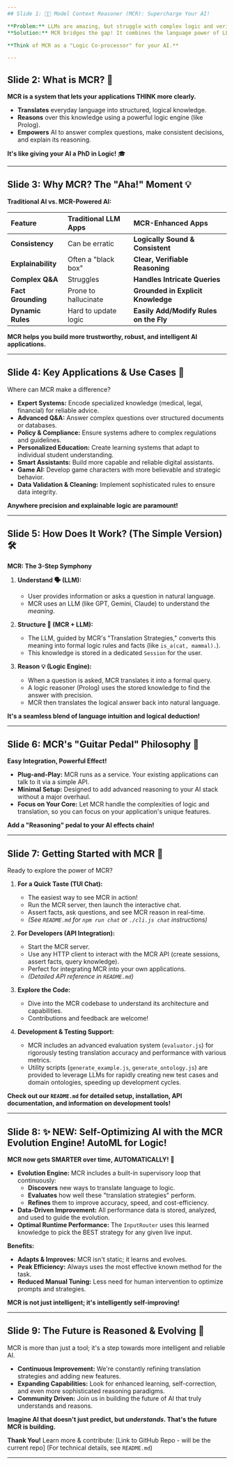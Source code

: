 ```yaml
---
## Slide 1: 🧠✨ Model Context Reasoner (MCR): Supercharge Your AI!

**Problem:** LLMs are amazing, but struggle with complex logic and verifiable facts.
**Solution:** MCR bridges the gap! It combines the language power of LLMs with the precision of formal logic.

**Think of MCR as a "Logic Co-processor" for your AI.**

---
```


## Slide 2: What is MCR? 🤔

**MCR is a system that lets your applications THINK more clearly.**

- **Translates** everyday language into structured, logical knowledge.
- **Reasons** over this knowledge using a powerful logic engine (like Prolog).
- **Empowers** AI to answer complex questions, make consistent decisions, and explain its reasoning.

**It's like giving your AI a PhD in Logic!** 🎓

---

## Slide 3: Why MCR? The "Aha!" Moment 💡

**Traditional AI vs. MCR-Powered AI:**

| Feature            | Traditional LLM Apps | MCR-Enhanced Apps                      |
| :----------------- | :------------------- | :------------------------------------- |
| **Consistency**    | Can be erratic       | **Logically Sound & Consistent**       |
| **Explainability** | Often a "black box"  | **Clear, Verifiable Reasoning**        |
| **Complex Q&A**    | Struggles            | **Handles Intricate Queries**          |
| **Fact Grounding** | Prone to hallucinate | **Grounded in Explicit Knowledge**     |
| **Dynamic Rules**  | Hard to update logic | **Easily Add/Modify Rules on the Fly** |

**MCR helps you build more trustworthy, robust, and intelligent AI applications.**

---

## Slide 4: Key Applications & Use Cases 🚀

Where can MCR make a difference?

- **Expert Systems:** Encode specialized knowledge (medical, legal, financial) for reliable advice.
- **Advanced Q&A:** Answer complex questions over structured documents or databases.
- **Policy & Compliance:** Ensure systems adhere to complex regulations and guidelines.
- **Personalized Education:** Create learning systems that adapt to individual student understanding.
- **Smart Assistants:** Build more capable and reliable digital assistants.
- **Game AI:** Develop game characters with more believable and strategic behavior.
- **Data Validation & Cleaning:** Implement sophisticated rules to ensure data integrity.

**Anywhere precision and explainable logic are paramount!**

---

## Slide 5: How Does It Work? (The Simple Version) 🛠️

**MCR: The 3-Step Symphony**

1.  **Understand 🗣️ (LLM):**
    - User provides information or asks a question in natural language.
    - MCR uses an LLM (like GPT, Gemini, Claude) to understand the _meaning_.

2.  **Structure 🧠 (MCR + LLM):**
    - The LLM, guided by MCR's "Translation Strategies," converts this meaning into formal logic rules and facts (like `is_a(cat, mammal).`).
    - This knowledge is stored in a dedicated `Session` for the user.

3.  **Reason 💡 (Logic Engine):**
    - When a question is asked, MCR translates it into a formal query.
    - A logic reasoner (Prolog) uses the stored knowledge to find the answer with precision.
    - MCR then translates the logical answer back into natural language.

**It's a seamless blend of language intuition and logical deduction!**

---

## Slide 6: MCR's "Guitar Pedal" Philosophy 🎸

**Easy Integration, Powerful Effect!**

- **Plug-and-Play:** MCR runs as a service. Your existing applications can talk to it via a simple API.
- **Minimal Setup:** Designed to add advanced reasoning to your AI stack without a major overhaul.
- **Focus on Your Core:** Let MCR handle the complexities of logic and translation, so you can focus on your application's unique features.

**Add a "Reasoning" pedal to your AI effects chain!**

---

## Slide 7: Getting Started with MCR 🏁

Ready to explore the power of MCR?

1.  **For a Quick Taste (TUI Chat):**
    - The easiest way to see MCR in action!
    - Run the MCR server, then launch the interactive chat.
    - Assert facts, ask questions, and see MCR reason in real-time.
    - _(See `README.md` for `npm run chat` or `./cli.js chat` instructions)_

2.  **For Developers (API Integration):**
    - Start the MCR server.
    - Use any HTTP client to interact with the MCR API (create sessions, assert facts, query knowledge).
    - Perfect for integrating MCR into your own applications.
    - _(Detailed API reference in `README.md`)_

3.  **Explore the Code:**
    - Dive into the MCR codebase to understand its architecture and capabilities.
    - Contributions and feedback are welcome!

4.  **Development & Testing Support:**
    - MCR includes an advanced evaluation system (`evaluator.js`) for rigorously testing translation accuracy and performance with various metrics.
    - Utility scripts (`generate_example.js`, `generate_ontology.js`) are provided to leverage LLMs for rapidly creating new test cases and domain ontologies, speeding up development cycles.

**Check out our `README.md` for detailed setup, installation, API documentation, and information on development tools!**

---

## Slide 8: ✨ NEW: Self-Optimizing AI with the MCR Evolution Engine! AutoML for Logic!

**MCR now gets SMARTER over time, AUTOMATICALLY!** 🚀

- **Evolution Engine:** MCR includes a built-in supervisory loop that continuously:
  - **Discovers** new ways to translate language to logic.
  - **Evaluates** how well these "translation strategies" perform.
  - **Refines** them to improve accuracy, speed, and cost-efficiency.
- **Data-Driven Improvement:** All performance data is stored, analyzed, and used to guide the evolution.
- **Optimal Runtime Performance:** The `InputRouter` uses this learned knowledge to pick the BEST strategy for any given live input.

**Benefits:**

- **Adapts & Improves:** MCR isn't static; it learns and evolves.
- **Peak Efficiency:** Always uses the most effective known method for the task.
- **Reduced Manual Tuning:** Less need for human intervention to optimize prompts and strategies.

**MCR is not just intelligent; it's intelligently self-improving!**

---

## Slide 9: The Future is Reasoned & Evolving 🌟

MCR is more than just a tool; it's a step towards more intelligent and reliable AI.

- **Continuous Improvement:** We're constantly refining translation strategies and adding new features.
- **Expanding Capabilities:** Look for enhanced learning, self-correction, and even more sophisticated reasoning paradigms.
- **Community Driven:** Join us in building the future of AI that truly understands and reasons.

**Imagine AI that doesn't just predict, but _understands_. That's the future MCR is building.**

**Thank You!**
Learn more & contribute: [Link to GitHub Repo - will be the current repo]
(For technical details, see `README.md`)

---
